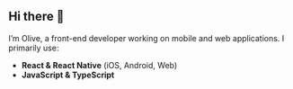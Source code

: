 ## Hi there 👋

I’m Olive, a front-end developer working on mobile and web applications. I primarily use:  

- **React & React Native** (iOS, Android, Web)  
- **JavaScript & TypeScript**

